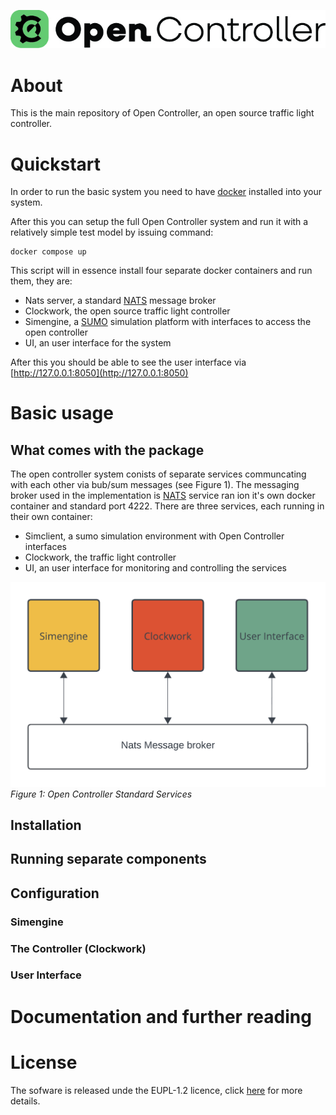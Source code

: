 ![Open Controller Logo](https://github.com/Open-TLC/open_controller/blob/main/ui/assets/OC_logo_green_horizontal.jpg)

# About 

This is the main repository of Open Controller, an open source traffic light controller.

# Quickstart

In order to run the basic system you need to have [docker](https://docs.docker.com/get-started/get-docker/) installed into your system. 

After this you can setup the full Open Controller system and run it with a relatively simple test model by issuing command:

    docker compose up

This script will in essence install four separate docker containers and run them, they are:

- Nats server, a standard [NATS](https://nats.io) message broker
- Clockwork, the open source traffic light controller
- Simengine, a [SUMO](https://eclipse.dev/sumo/) simulation platform with interfaces to access the open controller
- UI, an user interface for the system

After this you should be able to see the user interface via [http://127.0.0.1:8050](http://127.0.0.1:8050)

[comment]: <> (Reference to use with graphical ui here)

# Basic usage

## What comes with the package
The open controller system conists of separate services communcating with each other via bub/sum messages (see Figure 1). The messaging broker used in the  implementation is [NATS](https://nats.io) service ran ion it's own docker container and standard port 4222. There are three services, each running in their own container:

- Simclient, a sumo simulation environment with Open Controller interfaces
- Clockwork, the traffic light controller
- UI, an user interface for monitoring and controlling the services

![Open Controller Docker Services](/doc/images/OC_Docker_Services.png)
*Figure 1: Open Controller Standard Services*


[comment]: <> (System description)

## Installation

[comment]: <> (Installation to a local machine here)

## Running separate components

[comment]: <> ( 1.  Docker and 2. local)

## Configuration

[comment]: <> (Command line arguments under this also)

### Simengine

### The Controller (Clockwork)

### User Interface


# Documentation and further reading

[comment]: <> (Links to : sysarch, theory and maybe to something else)


    

# License

The sofware is released unde the EUPL-1.2 licence, click [here](https://joinup.ec.europa.eu/collection/eupl/eupl-text-eupl-12) for more details.
